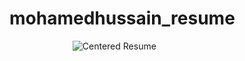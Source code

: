 # mohamedhussain_resume
<!DOCTYPE html>
<html>
<head>
</head>
<body>

  <img src="https://github.com/user-attachments/assets/b8f0a37f-88ff-4d52-9318-d1d7b6893319" 
       alt="Centered Resume"
       style="display: block; margin: 0 auto; max-width: 60%; height: auto;">

</body>
</html>
